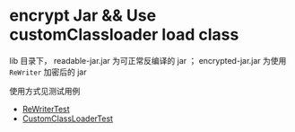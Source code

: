 # encrypt Jar && Use customClassloader load class 

lib 目录下，
readable-jar.jar 为可正常反编译的 jar ； encrypted-jar.jar 为使用 `ReWriter` 加密后的 jar

使用方式见测试用例

* [ReWriterTest](src/test/java/com/lxy/util/clazz/ReWriterTest.java) 
* [CustomClassLoaderTest](src/test/java/com/lxy/util/clazz/CustomClassLoaderTest.java) 
